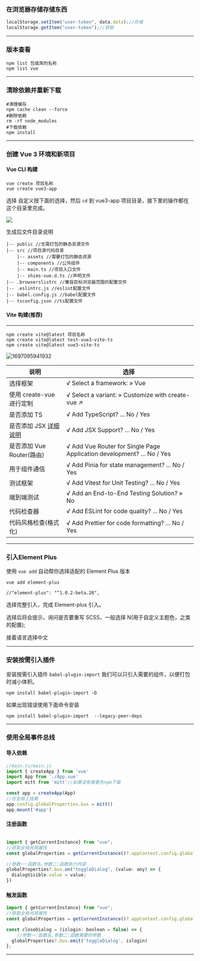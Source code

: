 ### 在浏览器存储存储东西

```js
localStorage.setItem("user-token", data.data);//存储
localStorage.getItem("user-token");//获取
```

-------------------





### 版本查看

```shell
npm list 包或库的名称
npm list vue
```

-------





### 清除依赖并重新下载

```shell
#清理缓存
npm cache clean --force
#删除依赖
rm -rf node_modules
#下载依赖
npm install
```

-------







###  创建 Vue 3 环境和新项目

####   Vue CLI 构建

```shell
vue create 项目名称
vue create vue3-app
```

选择 自定义按下面的选择，然后 `cd` 到 vue3-app 项目目录，接下里的操作都在这个目录里完成。

![](D:\note\vue-zero\vue3+ElementPlus.assets\1694657258058.png)

生成后文件目录说明

```shell
|-- public //无需打包的静态资源文件
|-- src //项目源代码目录
    |-- assets //需要打包的静态资源
    |-- components //公共组件
    |-- main.ts //项目入口文件
    |-- shims-vue.d.ts //声明文件
|-- .browserslistrc //兼容目标浏览器范围的配置文件
|-- .eslintrc.js //eslint配置文件
|-- babel.config.js //babel配置文件
|-- tsconfig.json //ts配置文件
```

#### Vite 构建(推荐)

----------------

```shell
npm create vite@latest 项目名称
npm create vite@latest test-vue3-vite-ts
npm create vite@latest vue3-vite-ts
```

![1697095941932](D:\note\vue-zero\vue3+ElementPlus.assets\1697095941932.png)

| 说明                                                         | 选择                                                         |
| ------------------------------------------------------------ | ------------------------------------------------------------ |
| 选择框架                                                     | √ Select a framework: » Vue                                  |
| 使用 create-vue 进行定制                                     | √ Select a variant: » Customize with create-vue ↗            |
| 是否添加 TS                                                  | √ Add TypeScript? ... No / Yes                               |
| 是否添加 JSX  [详细说明](https://juejin.cn/post/7018742119082754062) | √ Add JSX Support? ... No / Yes                              |
| 是否添加 Vue Router(路由)                                    | √ Add Vue Router for Single Page Application development? ... No / Yes |
| 用于组件通信                                                 | √ Add Pinia for state management? ... No / Yes               |
| 测试框架                                                     | √ Add Vitest for Unit Testing? ... No / Yes                  |
| 端到端测试                                                   | √ Add an End-to-End Testing Solution? » No                   |
| 代码检查器                                                   | √ Add ESLint for code quality? ... No / Yes                  |
| 代码风格检查(格式化)                                         | √ Add Prettier for code formatting? ... No / Yes             |



-------------------





### 引入Element Plus 

 使用 `vue add` 自动帮你选择适配的  Element Plus  版本

```shell
vue add element-plus

//"element-plus": "^1.0.2-beta.28",
```

 选择完整引入，完成 Element-plus 引入。 

选择后将会提示，询问是否要重写 SCSS，一般选择 N(用于自定义主题色，之类的配置);

接着语言选择中文

---------------------



### 安装按需引入插件

 安装按需引入插件 `babel-plugin-import` 我们可以只引入需要的组件，以便打包时减小体积。 

```shell
npm install babel-plugin-import -D
```

如果出现错误使用下面命令安装

```shell
npm install babel-plugin-import  --legacy-peer-deps
```

-------





### 使用全局事件总线

#### 导入依赖

```js
//main.ts/main.js
import { createApp } from 'vue'
import App from './App.vue'
import mitt from 'mitt'//如果没有需要先npm下载

const app = createApp(App)
//在全局上挂载
app.config.globalProperties.bus = mitt()
app.mount('#app')
```

#### 注册函数

```js

import { getCurrentInstance} from "vue";
//获取全局共用属性
const globalProperties = getCurrentInstance()?.appContext.config.globalProperties

//参数一:函数名,参数二:函数执行内容
globalProperties?.bus.on("toggleDialog", (value: any) => {
  dialogVisible.value = value;
})

```

#### 触发函数

```js
import { getCurrentInstance} from "vue";
//获取全局共用属性
const globalProperties = getCurrentInstance()?.appContext.config.globalProperties

const closeDialog = (islogin: boolean = false) => {
    //参数一:函数名,参数二:函数需要的参数
  globalProperties?.bus.emit('toggleDialog', islogin)
};
```

-------







































































